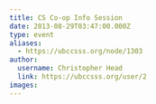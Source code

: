 ```yaml
---
title: CS Co-op Info Session 
date: 2013-08-29T03:47:00.000Z
type: event
aliases:
  - https://ubccsss.org/node/1303
author:
  username: Christopher Head
  link: https://ubccsss.org/user/2
images:
---
```



